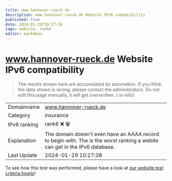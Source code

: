 ```yaml
---
title: www.hannover-rueck.de
description: www.hannover-rueck.de Website IPv6 compatibility
published: true
date: 2024-01-29T10:27:38
tags: website, rank6
editor: markdown
---
```


# www.hannover-rueck.de Website IPv6 compatibility

> The results shown here are accumulated by automation. If you think the data shown is wrong, please contact the administrators. 
> Do not edit this page manually, it will get overwritten.
{.is-info}


|   |   |
| - | - |
| Domainname | www.hannover-rueck.de
| Category | insurance |
| IPv6 ranking | rank6 :x: :wastebasket: |
| Explanation | The domain doesn't even have an AAAA record to begin with. The is the worst ranking a webite can get in the IPv6 database. |
| Last Update | 2024-01-29 10:27:38 |

To see how this test was performed, please have a look at [our website test criteria howto](/howto/testcriteria/website)!

